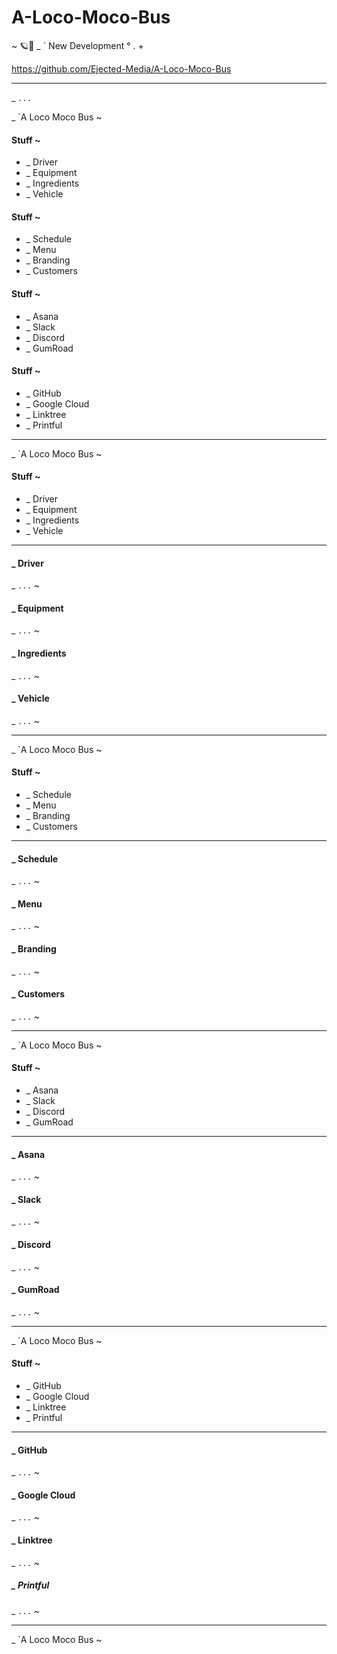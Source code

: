 # A-Loco-Moco-Bus
~ 🪐🦭 _ ` New Development ° . + 


https://github.com/Ejected-Media/A-Loco-Moco-Bus


--- 

_ `...`

 _ `A Loco Moco Bus ~
 
 
 #### Stuff ~
 + _ Driver
 + _ Equipment 
 + _ Ingredients 
 + _ Vehicle 
 
 
 #### Stuff ~
 + _ Schedule 
 + _ Menu
 + _ Branding 
 + _ Customers
 
 #### Stuff ~
 + _ Asana
 + _ Slack
 + _ Discord 
 + _ GumRoad
 
 
#### Stuff ~
+ _ GitHub
+ _ Google Cloud
+ _ Linktree
+ _ Printful


--- 

 _ `A Loco Moco Bus ~
 
 #### Stuff ~
 + _ Driver
 + _ Equipment 
 + _ Ingredients 
 + _ Vehicle 
 
 --- 
 
 #### _ Driver
  _ `...` ~
  
 #### _ Equipment 
 _ `...` ~
 
 #### _ Ingredients 
 _ `...` ~
 
 #### _ Vehicle 
 _ `...` ~
 
 
 
 --- 

 _ `A Loco Moco Bus ~
 
 #### Stuff ~
 + _ Schedule 
 + _ Menu
 + _ Branding 
 + _ Customers
 
 ---
 
  #### _ Schedule 
  _ `...` ~
  
 #### _ Menu
 _ `...` ~
 
 #### _ Branding 
 _ `...` ~
 
 #### _ Customers
 _ `...` ~
 
 --- 

 _ `A Loco Moco Bus ~
 
 #### Stuff ~
 + _ Asana
 + _ Slack
 + _ Discord 
 + _ GumRoad
 
 --- 
 
 #### _ Asana
 _ `...` ~
 
 #### _ Slack
 _ `...` ~
 
 #### _ Discord 
 _ `...` ~
 
 #### _ GumRoad
 _ `...` ~
 
 --- 

 _ `A Loco Moco Bus ~
 
#### Stuff ~
+ _ GitHub
+ _ Google Cloud
+ _ Linktree
+ _ Printful

--- 

#### _ GitHub
_ `...` ~

#### _ Google Cloud
_ `...` ~

#### _ Linktree
_ `...` ~

##### _ Printful
_ `...` ~
 
 
 --- 

 _ `A Loco Moco Bus ~
 
 